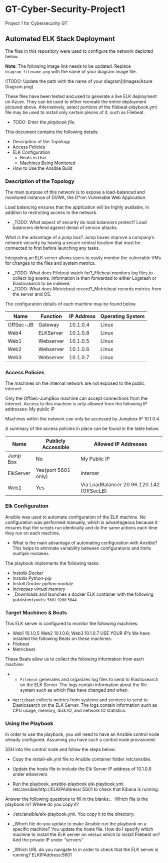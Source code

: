 # GT-Cyber-Security-Project1
Project 1 for Cybersecurity GT

## Automated ELK Stack Deployment

The files in this repository were used to configure the network depicted below.

**Note**: The following image link needs to be updated. Replace `diagram_filename.png` with the name of your diagram image file.  

![TODO: Update the path with the name of your diagram](Images/Azure Diagram.png)

These files have been tested and used to generate a live ELK deployment on Azure. They can be used to either recreate the entire deployment pictured above. Alternatively, select portions of the filebeat-playbook.yml file may be used to install only certain pieces of it, such as Filebeat.

  - _TODO: Enter the playbook file._

This document contains the following details:
- Description of the Topology
- Access Policies
- ELK Configuration
  - Beats in Use
  - Machines Being Monitored
- How to Use the Ansible Build


### Description of the Topology

The main purpose of this network is to expose a load-balanced and monitored instance of DVWA, the D*mn Vulnerable Web Application.

Load balancing ensures that the application will be highly available, in addition to restricting access to the network.

- _TODO: What aspect of security do load balancers protect? 
Load balancers defend against denial of service attacks. 

What is the advantage of a jump box? Jump boxes improve a company’s network security by having a secure central location that must be connected to first before launching any tasks.
 
Integrating an ELK server allows users to easily monitor the vulnerable VMs for changes to the files and system metrics.
- _TODO: What does Filebeat watch for?_Filebeat monitors log files to collect log events. Information is then forwarded to either Logstash or Elasticsearch to be indexed.
- _TODO: What does Metricbeat record?_Metricbeat records metrics from the server and OS.



The configuration details of each machine may be found below.

| Name     | Function | IP Address | Operating System |
|----------|----------|------------|------------------|
| OffSec-JB| Gateway  | 10.1.0.4   | Linux            |
| Web4     | ELKServer| 10.1.0.8   | Linux            |
| Web1     | Webserver| 10.1.0.5  | Linux  		        |
| Web2     | Webserver| 10.1.0.6  | Linux             |
| Web3     | Webserver| 10.1.0.7   | Linux            |



### Access Policies

The machines on the internal network are not exposed to the public Internet. 

Only the OffSec-JumpBox machine can accept connections from the Internet. Access to this machine is only allowed from the following IP addresses: My public IP

Machines within the network can only be accessed by Jumpbox IP 10.1.0.4.


A summary of the access policies in place can be found in the table below.

| Name     | Publicly Accessible | Allowed IP Addresses |
|----------|---------------------|----------------------|
| Jump Box | No	                | My Public IP        |
| ElkServer| Yes(port 5601 only) | Internet             |
| Web1     | Yes                 | Via LoadBalancer 20.96.120.142 (OffSecLB)|

### Elk Configuration

Ansible was used to automate configuration of the ELK machine. No configuration was performed manually, which is advantageous because it ensures that the scripts run identically and do the same actions  each time they run on each machine. 

- What is the main advantage of automating configuration with Ansible? This helps to eliminate variability between configurations and limits multiple mistakes.

The playbook implements the following tasks:
- _Installs Docker_
- _Installs Python-pip_
- _Install Docker python module_
- _Increases virtual memory_
- _Downloads and launches a docker ELK container with the following published ports: `5601` `9200` `5044`



### Target Machines & Beats
This ELK server is configured to monitor the following machines:
- Web1 10.1.0.5 Web2 10.1.0.6; Web3 10.1.0.7
USE YOUR IP’s
We have installed the following Beats on these machines:
- Filebeat
- Metricbeat

These Beats allow us to collect the following information from each machine:
- - `Filebeat` generates and organizes log files to send to Elasticsearch on the ELK Server. The logs contain information about the file system such as which files have changed and when.

- `Metricbeat` collects metrics from systems and services to send to Elasticsearch on the ELK Server. The logs contain information such as CPU usage, memory, disk IO, and network IO statistics.


### Using the Playbook
In order to use the playbook, you will need to have an Ansible control node already configured. Assuming you have such a control node provisioned: 

SSH into the control node and follow the steps below:
- Copy the install-elk.yml file to Ansible container folder /etc/ansible.

- Update the hosts file to include the Elk Server IP address of 10.1.0.8   under elkservers

- Run the playbook, ansible-playbook elk-playbook.yml /etc/ansible/http://ELKIPAddress/:5601 to check that Kibana is running. 


Answer the following questions to fill in the blanks:_
-Which file is the playbook in? Where do you copy it?
- :/etc/ansible/elk-playbook.yml. You copy it to the directory. 

- _Which file do you update to make Ansible run the playbook on a specific machine? You update the hosts file. How do I specify which machine to install the ELK server on versus which to install Filebeat on? Add the private IP under “servers”

- _Which URL do you navigate to in order to check that the ELK server is running? ELKIPAddress:5601


